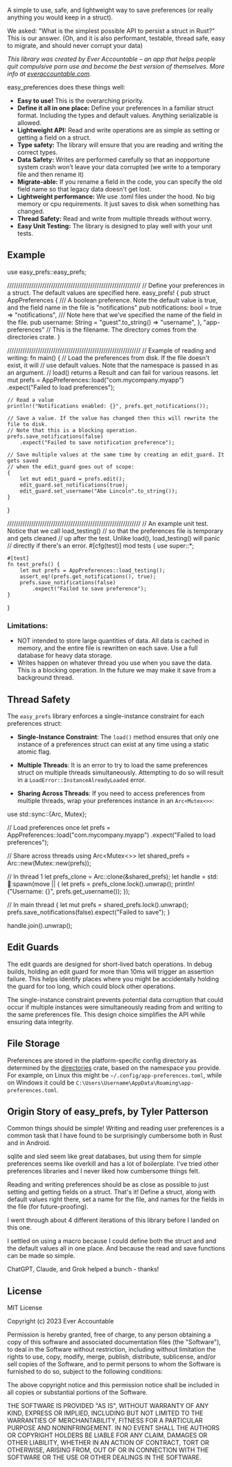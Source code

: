 A simple to use, safe, and lightweight way to save preferences (or really anything you would keep in a struct).

We asked: "What is the simplest possible API to persist a struct in Rust?" This is our answer.
(Oh, and it is also performant, testable, thread safe, easy to migrate, and should never corrupt your data)

*This library was created by Ever Accountable – an app that helps people quit compulsive porn use
and become the best version of themselves. More info at [everaccountable.com](https://everaccountable.com).*

easy_preferences does these things well:

- **Easy to use!** This is the overarching priority.
- **Define it all in one place:** Define your preferences in a familiar struct format. Including the types and default values. Anything serializable is allowed.
- **Lightweight API:** Read and write operations are as simple as setting or getting a field on a struct.
- **Type safety:** The library will ensure that you are reading and writing the correct types.
- **Data Safety:** Writes are performed carefully so that an inopportune system crash won’t leave your data corrupted (we write to a temporary file and then rename it)
- **Migrate-able:** If you rename a field in the code, you can specify the old field name so that legacy data doesn't get lost.
- **Lightweight performance:** We use .toml files under the hood. No big memory or cpu requirements. It just saves to disk when something has changed.
- **Thread Safety:** Read and write from multiple threads without worry.
- **Easy Unit Testing:** The library is designed to play well with your unit tests.

## Example


use easy_prefs::easy_prefs;

/////////////////////////////////////////////////////////////
// Define your preferences in a struct. The default values are specified here.
easy_prefs! {
    pub struct AppPreferences {
        /// A boolean preference. Note the default value is true, and the field name in the file is "notifications"
        pub notifications: bool = true => "notifications",
        /// Note here that we've specified the name of the field in the file.
        pub username: String = "guest".to_string() => "username",
    },
    "app-preferences"  // This is the filename. The directory comes from the directories crate.
}

/////////////////////////////////////////////////////////////
// Example of reading and writing:
fn main() {
    // Load the preferences from disk. If the file doesn't exist, it will 
    // use default values. Note that the namespace is passed in as an argument.
    // load() returns a Result and can fail for various reasons.
    let mut prefs = AppPreferences::load("com.mycompany.myapp")
        .expect("Failed to load preferences");
    
    // Read a value
    println!("Notifications enabled: {}", prefs.get_notifications());
    
    // Save a value. If the value has changed then this will rewrite the file to disk.
    // Note that this is a blocking operation.
    prefs.save_notifications(false)
        .expect("Failed to save notification preference");
    
    // Save multiple values at the same time by creating an edit_guard. It gets saved
    // when the edit_guard goes out of scope:
    {
        let mut edit_guard = prefs.edit();
        edit_guard.set_notifications(true);
        edit_guard.set_username("Abe Lincoln".to_string());
    }
}

/////////////////////////////////////////////////////////////
// An example unit test. Notice that we call load_testing()
// so that the preferences file is temporary and gets cleaned 
// up after the test. Unlike load(), load_testing() will panic
// directly if there's an error.
#[cfg(test)]
mod tests {
    use super::*;

    #[test]
    fn test_prefs() {
        let mut prefs = AppPreferences::load_testing();
        assert_eq!(prefs.get_notifications(), true);
        prefs.save_notifications(false)
            .expect("Failed to save preference");
    }
}



### Limitations:
- NOT intended to store large quantities of data. All data is cached in memory,
and the entire file is rewritten on each save. Use a full database for heavy data storage.
- Writes happen on whatever thread you use when you save the data. This is a blocking operation. In the future we may make it save from a background thread.

## Thread Safety

The `easy_prefs` library enforces a single-instance constraint for each preferences struct:

- **Single-Instance Constraint**: The `load()` method ensures that only one instance of a preferences struct can exist at any time using a static atomic flag.

- **Multiple Threads**: It is an error to try to load the same preferences struct on multiple threads simultaneously. Attempting to do so will result in a `LoadError::InstanceAlreadyLoaded` error.

- **Sharing Across Threads**: If you need to access preferences from multiple threads, wrap your preferences instance in an `Arc<Mutex<>>`:

  
use std::sync::{Arc, Mutex};
  
// Load preferences once
let prefs = AppPreferences::load("com.mycompany.myapp")
    .expect("Failed to load preferences");
      
// Share across threads using Arc<Mutex<>>
let shared_prefs = Arc::new(Mutex::new(prefs));
  
// In thread 1
let prefs_clone = Arc::clone(&shared_prefs);
let handle = std::thread::spawn(move || {
    let prefs = prefs_clone.lock().unwrap();
    println!("Username: {}", prefs.get_username());
});
  
// In main thread
{
    let mut prefs = shared_prefs.lock().unwrap();
    prefs.save_notifications(false).expect("Failed to save");
}
  
handle.join().unwrap();

## Edit Guards

The edit guards are designed for short-lived batch operations. In debug builds,
holding an edit guard for more than 10ms will trigger an assertion failure. This
helps identify places where you might be accidentally holding the guard for too long,
which could block other operations.

The single-instance constraint prevents potential data corruption that could occur
if multiple instances were simultaneously reading from and writing to the same
preferences file. This design choice simplifies the API while ensuring data integrity.

## File Storage

Preferences are stored in the platform-specific config directory as determined by the
[directories](https://crates.io/crates/directories) crate, based on the namespace you
provide. For example, on Linux this might be `~/.config/app-preferences.toml`, while
on Windows it could be `C:\Users\Username\AppData\Roaming\app-preferences.toml`.


## Origin Story of easy_prefs, by Tyler Patterson
Common things should be simple! Writing and reading user preferences is a common task
that I have found to be surprisingly cumbersome both in Rust and in Android.

sqlite and sled seem like great databases, but using them for simple preferences seems like
overkill and has a lot of boilerplate. I've tried other preferences libraries and I never
liked how cumbersome things felt.

Reading and writing preferences should be as
close as possible to just setting and getting fields on a struct. That's it!
Define a struct, along with default values right there, set a name for the file,
and names for the fields in the file (for future-proofing).

I went through about 4 different iterations of this library before I landed on this one.

I settled on using a macro because I could define both the struct and and the default
values all in one place. And because the read and save functions can be made so simple.

ChatGPT, Claude, and Grok helped a bunch - thanks!

## License

MIT License

Copyright (c) 2023 Ever Accountable

Permission is hereby granted, free of charge, to any person obtaining a copy
of this software and associated documentation files (the "Software"), to deal
in the Software without restriction, including without limitation the rights
to use, copy, modify, merge, publish, distribute, sublicense, and/or sell
copies of the Software, and to permit persons to whom the Software is
furnished to do so, subject to the following conditions:

The above copyright notice and this permission notice shall be included in all
copies or substantial portions of the Software.

THE SOFTWARE IS PROVIDED "AS IS", WITHOUT WARRANTY OF ANY KIND, EXPRESS OR
IMPLIED, INCLUDING BUT NOT LIMITED TO THE WARRANTIES OF MERCHANTABILITY,
FITNESS FOR A PARTICULAR PURPOSE AND NONINFRINGEMENT. IN NO EVENT SHALL THE
AUTHORS OR COPYRIGHT HOLDERS BE LIABLE FOR ANY CLAIM, DAMAGES OR OTHER
LIABILITY, WHETHER IN AN ACTION OF CONTRACT, TORT OR OTHERWISE, ARISING FROM,
OUT OF OR IN CONNECTION WITH THE SOFTWARE OR THE USE OR OTHER DEALINGS IN THE
SOFTWARE.
